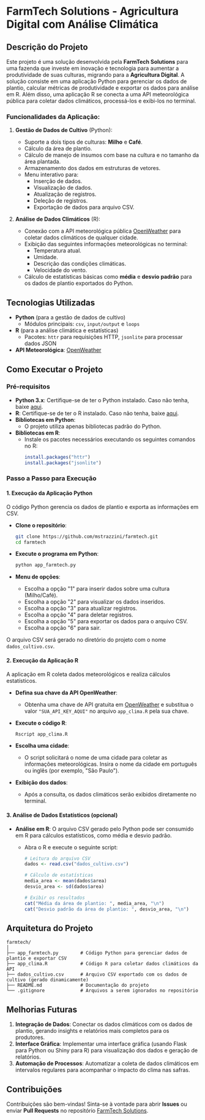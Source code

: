 # FarmTech Solutions - Agricultura Digital com Análise Climática

## Descrição do Projeto

Este projeto é uma solução desenvolvida pela **FarmTech Solutions** para uma fazenda que investe em inovação e tecnologia para aumentar a produtividade de suas culturas, migrando para a **Agricultura Digital**. A solução consiste em uma aplicação Python para gerenciar os dados de plantio, calcular métricas de produtividade e exportar os dados para análise em R. Além disso, uma aplicação R se conecta a uma API meteorológica pública para coletar dados climáticos, processá-los e exibi-los no terminal.

### Funcionalidades da Aplicação:

1. **Gestão de Dados de Cultivo** (Python):

   - Suporte a dois tipos de culturas: **Milho** e **Café**.
   - Cálculo da área de plantio.
   - Cálculo de manejo de insumos com base na cultura e no tamanho da área plantada.
   - Armazenamento dos dados em estruturas de vetores.
   - Menu interativo para:
     - Inserção de dados.
     - Visualização de dados.
     - Atualização de registros.
     - Deleção de registros.
     - Exportação de dados para arquivo CSV.
2. **Análise de Dados Climáticos** (R):

   - Conexão com a API meteorológica pública [OpenWeather](https://openweathermap.org/api) para coletar dados climáticos de qualquer cidade.
   - Exibição das seguintes informações meteorológicas no terminal:
     - Temperatura atual.
     - Umidade.
     - Descrição das condições climáticas.
     - Velocidade do vento.
   - Cálculo de estatísticas básicas como **média** e **desvio padrão** para os dados de plantio exportados do Python.

## Tecnologias Utilizadas

- **Python** (para a gestão de dados de cultivo)
  - Módulos principais: `csv`, `input/output` e `loops`
- **R** (para a análise climática e estatísticas)
  - Pacotes: `httr` para requisições HTTP, `jsonlite` para processar dados JSON
- **API Meteorológica**: [OpenWeather](https://openweathermap.org/api)

## Como Executar o Projeto

### Pré-requisitos

- **Python 3.x**: Certifique-se de ter o Python instalado. Caso não tenha, baixe [aqui](https://www.python.org/downloads/).
- **R**: Certifique-se de ter o R instalado. Caso não tenha, baixe [aqui](https://cran.r-project.org/mirrors.html).
- **Bibliotecas em Python**:
  - O projeto utiliza apenas bibliotecas padrão do Python.
- **Bibliotecas em R**:
  - Instale os pacotes necessários executando os seguintes comandos no R:
    ```r
    install.packages("httr")
    install.packages("jsonlite")
    ```

### Passo a Passo para Execução

#### 1. Execução da Aplicação Python

O código Python gerencia os dados de plantio e exporta as informações em CSV.

- **Clone o repositório**:

  ```bash
  git clone https://github.com/mstrazzini/farmtech.git
  cd farmtech
  ```
- **Execute o programa em Python**:

  ```bash
  python app_farmtech.py
  ```
- **Menu de opções**:

  - Escolha a opção "1" para inserir dados sobre uma cultura (Milho/Café).
  - Escolha a opção "2" para visualizar os dados inseridos.
  - Escolha a opção "3" para atualizar registros.
  - Escolha a opção "4" para deletar registros.
  - Escolha a opção "5" para exportar os dados para o arquivo CSV.
  - Escolha a opção "6" para sair.

O arquivo CSV será gerado no diretório do projeto com o nome `dados_cultivo.csv`.

#### 2. Execução da Aplicação R

A aplicação em R coleta dados meteorológicos e realiza cálculos estatísticos.

- **Defina sua chave da API OpenWeather**:

  - Obtenha uma chave de API gratuita em [OpenWeather](https://openweathermap.org/api) e substitua o valor `"SUA_API_KEY_AQUI"` no arquivo `app_clima.R` pela sua chave.
- **Execute o código R**:

  ```bash
  Rscript app_clima.R
  ```
- **Escolha uma cidade**:

  - O script solicitará o nome de uma cidade para coletar as informações meteorológicas. Insira o nome da cidade em português ou inglês (por exemplo, "São Paulo").
- **Exibição dos dados**:

  - Após a consulta, os dados climáticos serão exibidos diretamente no terminal.

#### 3. Análise de Dados Estatísticos (opcional)

- **Análise em R**:
  O arquivo CSV gerado pelo Python pode ser consumido em R para cálculos estatísticos, como média e desvio padrão.

  - Abra o R e execute o seguinte script:
    ```r
    # Leitura do arquivo CSV
    dados <- read.csv("dados_cultivo.csv")

    # Cálculo de estatísticas
    media_area <- mean(dados$area)
    desvio_area <- sd(dados$area)

    # Exibir os resultados
    cat("Média da área de plantio: ", media_area, "\n")
    cat("Desvio padrão da área de plantio: ", desvio_area, "\n")
    ```

## Arquitetura do Projeto

```plaintext
farmtech/
│
├── app_farmtech.py        # Código Python para gerenciar dados de plantio e exportar CSV
├── app_clima.R            # Código R para coletar dados climáticos da API
├── dados_cultivo.csv      # Arquivo CSV exportado com os dados de cultivo (gerado dinamicamente)
├── README.md              # Documentação do projeto
└── .gitignore             # Arquivos a serem ignorados no repositório
```

## Melhorias Futuras

1. **Integração de Dados**: Conectar os dados climáticos com os dados de plantio, gerando insights e relatórios mais completos para os produtores.
2. **Interface Gráfica**: Implementar uma interface gráfica (usando Flask para Python ou Shiny para R) para visualização dos dados e geração de relatórios.
3. **Automação de Processos**: Automatizar a coleta de dados climáticos em intervalos regulares para acompanhar o impacto do clima nas safras.

## Contribuições

Contribuições são bem-vindas! Sinta-se à vontade para abrir **Issues** ou enviar **Pull Requests** no repositório [FarmTech Solutions](https://github.com/mstrazzini/farmtech).
